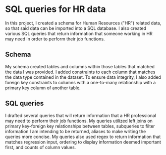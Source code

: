 # SQL queries for HR data

In this project, I created a schema for Human Resources ("HR") related data, so that said data can be imported into a SQL database. I also created various SQL queries that return information that someone working in HR may need in order to perform their job functions. 

## Schema

My schema created tables and columns within those tables that matched the data I was provided. I added constraints to each column that matches the data type contained in the dataset. To ensure data integrity, I also added foreign key constraints to columns with a one-to-many relationship with a primary key column of another table. 

## SQL queries

I drafted several queries that will return information that a HR professional may need to perform their job functions. My queries utilized left joins on primary key-foreign key relationships between tables, subqueries to filter information I am intending to be returned, aliases to make writing the queries more concise. My queries also used regex to return information that matches regression input, ordering to display information deemed important first, and counts of column values. 
